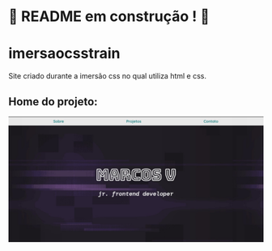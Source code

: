 # :construction: README em construção ! :construction:

# imersaocsstrain
Site criado durante a imersão css no qual utiliza html e css.

## Home do projeto:

![Home do projeto](./img/Home.jpeg)
